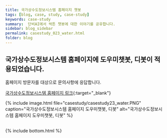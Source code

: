 ```yaml
---
title: 국가상수도정보시스템 홈페이지 챗봇
tags: [blog, case, study, case-study]
keywords: case-study
summary:  단비AI에서 싹튼 챗봇에 대한 이야기를 공유합니다.
sidebar: blog_sidebar
permalink: casestudy_023_water.html
folder: blog
---
```



## 국가상수도정보시스템 홈페이지에 도우미챗봇, 디봇이 적용되었습니다.
홈페이지 방문자를 대상으로 문의사항에 응답합니다.

[국가상수도정보시스템 홈페이지 링크](https://www.waternow.go.kr/web/){:target="_blank"}

{% include image.html file="casestudy/casestudy23_water.PNG" caption="국가상수도정보시스템 홈페이지 도우미챗봇, 디봇" alt="국가상수도정보시스템 홈페이지 도우미챗봇, 디봇" %}
<br><br>



{% include bottom.html %}
